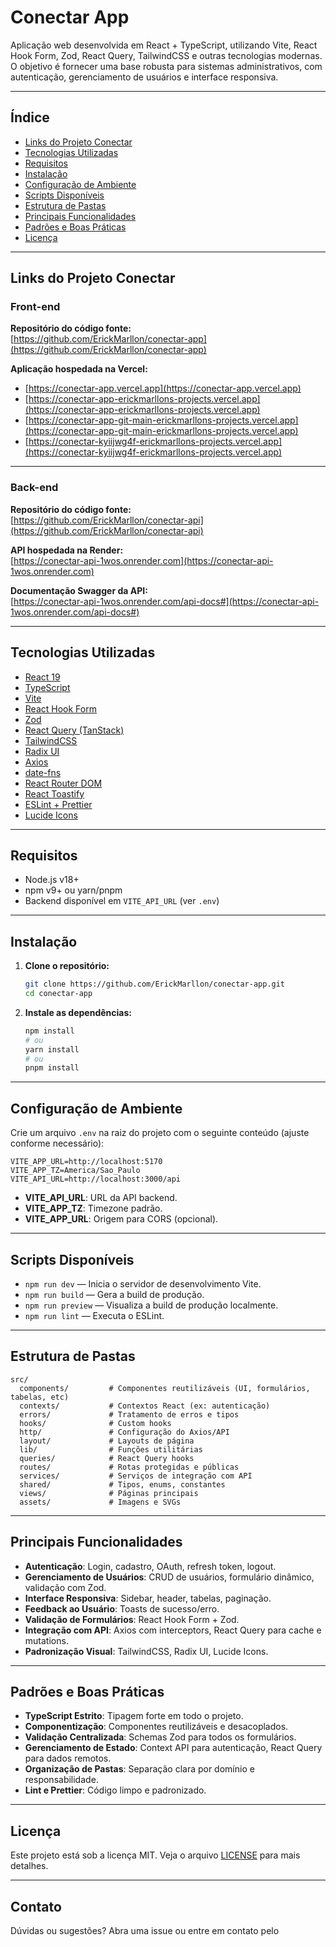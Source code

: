 # Conectar App

Aplicação web desenvolvida em React + TypeScript, utilizando Vite, React Hook Form, Zod, React Query, TailwindCSS e outras tecnologias modernas. O objetivo é fornecer uma base robusta para sistemas administrativos, com autenticação, gerenciamento de usuários e interface responsiva.

---

## Índice

- [Links do Projeto Conectar](#links-do-projeto-conectar)
- [Tecnologias Utilizadas](#tecnologias-utilizadas)
- [Requisitos](#requisitos)
- [Instalação](#instalação)
- [Configuração de Ambiente](#configuração-de-ambiente)
- [Scripts Disponíveis](#scripts-disponíveis)
- [Estrutura de Pastas](#estrutura-de-pastas)
- [Principais Funcionalidades](#principais-funcionalidades)
- [Padrões e Boas Práticas](#padrões-e-boas-práticas)
- [Licença](#licença)

---

## Links do Projeto Conectar

### Front-end

**Repositório do código fonte:**  
[https://github.com/ErickMarllon/conectar-app](https://github.com/ErickMarllon/conectar-app)

**Aplicação hospedada na Vercel:**

- [https://conectar-app.vercel.app](https://conectar-app.vercel.app)
- [https://conectar-app-erickmarllons-projects.vercel.app](https://conectar-app-erickmarllons-projects.vercel.app)
- [https://conectar-app-git-main-erickmarllons-projects.vercel.app](https://conectar-app-git-main-erickmarllons-projects.vercel.app)
- [https://conectar-kyiijwg4f-erickmarllons-projects.vercel.app](https://conectar-kyiijwg4f-erickmarllons-projects.vercel.app)

---

### Back-end

**Repositório do código fonte:**  
[https://github.com/ErickMarllon/conectar-api](https://github.com/ErickMarllon/conectar-api)

**API hospedada na Render:**  
[https://conectar-api-1wos.onrender.com](https://conectar-api-1wos.onrender.com)

**Documentação Swagger da API:**  
[https://conectar-api-1wos.onrender.com/api-docs#](https://conectar-api-1wos.onrender.com/api-docs#)

---

## Tecnologias Utilizadas

- [React 19](https://react.dev/)
- [TypeScript](https://www.typescriptlang.org/)
- [Vite](https://vitejs.dev/)
- [React Hook Form](https://react-hook-form.com/)
- [Zod](https://zod.dev/)
- [React Query (TanStack)](https://tanstack.com/query/latest)
- [TailwindCSS](https://tailwindcss.com/)
- [Radix UI](https://www.radix-ui.com/)
- [Axios](https://axios-http.com/)
- [date-fns](https://date-fns.org/)
- [React Router DOM](https://reactrouter.com/)
- [React Toastify](https://fkhadra.github.io/react-toastify/)
- [ESLint + Prettier](https://eslint.org/)
- [Lucide Icons](https://lucide.dev/)

---

## Requisitos

- Node.js v18+
- npm v9+ ou yarn/pnpm
- Backend disponível em `VITE_API_URL` (ver `.env`)

---

## Instalação

1. **Clone o repositório:**

   ```bash
   git clone https://github.com/ErickMarllon/conectar-app.git
   cd conectar-app
   ```

2. **Instale as dependências:**
   ```bash
   npm install
   # ou
   yarn install
   # ou
   pnpm install
   ```

---

## Configuração de Ambiente

Crie um arquivo `.env` na raiz do projeto com o seguinte conteúdo (ajuste conforme necessário):

```env
VITE_APP_URL=http://localhost:5170
VITE_APP_TZ=America/Sao_Paulo
VITE_API_URL=http://localhost:3000/api
```

- **VITE_API_URL**: URL da API backend.
- **VITE_APP_TZ**: Timezone padrão.
- **VITE_APP_URL**: Origem para CORS (opcional).

---

## Scripts Disponíveis

- `npm run dev` — Inicia o servidor de desenvolvimento Vite.
- `npm run build` — Gera a build de produção.
- `npm run preview` — Visualiza a build de produção localmente.
- `npm run lint` — Executa o ESLint.

---

## Estrutura de Pastas

```
src/
  components/         # Componentes reutilizáveis (UI, formulários, tabelas, etc)
  contexts/           # Contextos React (ex: autenticação)
  errors/             # Tratamento de erros e tipos
  hooks/              # Custom hooks
  http/               # Configuração do Axios/API
  layout/             # Layouts de página
  lib/                # Funções utilitárias
  queries/            # React Query hooks
  routes/             # Rotas protegidas e públicas
  services/           # Serviços de integração com API
  shared/             # Tipos, enums, constantes
  views/              # Páginas principais
  assets/             # Imagens e SVGs
```

---

## Principais Funcionalidades

- **Autenticação**: Login, cadastro, OAuth, refresh token, logout.
- **Gerenciamento de Usuários**: CRUD de usuários, formulário dinâmico, validação com Zod.
- **Interface Responsiva**: Sidebar, header, tabelas, paginação.
- **Feedback ao Usuário**: Toasts de sucesso/erro.
- **Validação de Formulários**: React Hook Form + Zod.
- **Integração com API**: Axios com interceptors, React Query para cache e mutations.
- **Padronização Visual**: TailwindCSS, Radix UI, Lucide Icons.

---

## Padrões e Boas Práticas

- **TypeScript Estrito**: Tipagem forte em todo o projeto.
- **Componentização**: Componentes reutilizáveis e desacoplados.
- **Validação Centralizada**: Schemas Zod para todos os formulários.
- **Gerenciamento de Estado**: Context API para autenticação, React Query para dados remotos.
- **Organização de Pastas**: Separação clara por domínio e responsabilidade.
- **Lint e Prettier**: Código limpo e padronizado.

---

## Licença

Este projeto está sob a licença MIT. Veja o arquivo [LICENSE](LICENSE) para mais detalhes.

---

## Contato

Dúvidas ou sugestões? Abra uma issue ou entre em contato pelo
